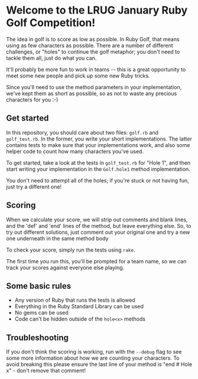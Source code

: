 # Welcome to the LRUG January Ruby Golf Competition!

The idea in golf is to score as low as possible. In Ruby Golf, that means using as
few characters as possible. There are a number of different challenges, or "holes"
to continue the golf metaphor; you don't need to tackle them all, just do what you
can.

It'll probably be more fun to work in teams -- this is a great opportunity to
meet some new people and pick up some new Ruby tricks.

Since you'll need to use the method parameters in your implementation, we've kept
them as short as possible, so as not to waste any precious characters for you :-)

## Get started

In this repository, you should care about two files: `golf.rb` and `golf_test.rb`.
In the former, you write your short implementations. The latter contains tests to make
sure that your implementations work, and also some helper code to count how many
characters you've used.

To get started, take a look at the tests in `golf_test.rb` for "Hole 1", and then
start writing your implementation in the `Golf.hole1` method implementation.

You don't need to attempt all of the holes; if you're stuck or not having fun, just try a different one!

## Scoring

When we calculate your score, we will strip out comments and blank lines, and the
'def' and 'end' lines of the method, but leave everything else. So, to try out
different solutions, just comment out your original one and try a new one underneath
in the same method body

To check your score, simply run the tests using `rake`.

The first time you run this, you'll be prompted for a team name, so we can track your scores against everyone else playing.

## Some basic rules

* Any version of Ruby that runs the tests is allowed
* Everything in the Ruby Standard Library can be used
* No gems can be used
* Code can't be hidden outside of the `hole<x>` methods

## Troubleshooting

If you don't think the scoring is working, run with the `--debug` flag to see some
more information about how we are counting your characters. To avoid breaking this
please ensure the last line of your method is "end # Hole x" - don't remove that
comment!

